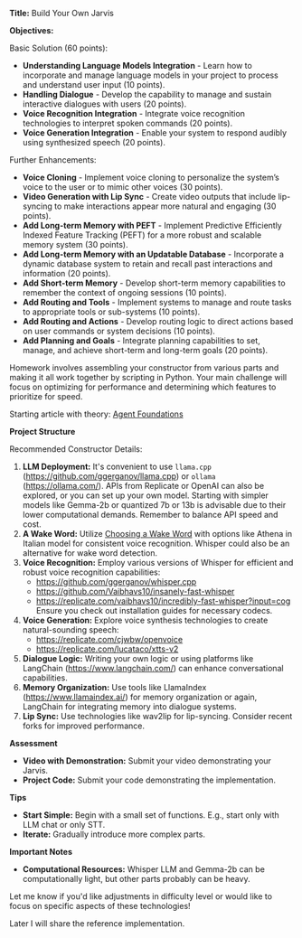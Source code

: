 **Title:** Build Your Own Jarvis

**Objectives:**

Basic Solution (60 points):

* **Understanding Language Models Integration** - Learn how to incorporate and manage language models in your project to process and understand user input (10 points).
* **Handling Dialogue** - Develop the capability to manage and sustain interactive dialogues with users (20 points).
* **Voice Recognition Integration** - Integrate voice recognition technologies to interpret spoken commands (20 points).
* **Voice Generation Integration** - Enable your system to respond audibly using synthesized speech (20 points).

Further Enhancements:

* **Voice Cloning** - Implement voice cloning to personalize the system’s voice to the user or to mimic other voices (30 points).
* **Video Generation with Lip Sync** - Create video outputs that include lip-syncing to make interactions appear more natural and engaging  (30 points).
* **Add Long-term Memory with PEFT** - Implement Predictive Efficiently Indexed Feature Tracking (PEFT) for a more robust and scalable memory system  (30 points).
* **Add Long-term Memory with an Updatable Database** - Incorporate a dynamic database system to retain and recall past interactions and information  (20 points).
* **Add Short-term Memory** - Develop short-term memory capabilities to remember the context of ongoing sessions  (10 points).
* **Add Routing and Tools** - Implement systems to manage and route tasks to appropriate tools or sub-systems  (10 points).
* **Add Routing and Actions** - Develop routing logic to direct actions based on user commands or system decisions  (10 points).
* **Add Planning and Goals** - Integrate planning capabilities to set, manage, and achieve short-term and long-term goals  (20 points).

Homework involves assembling your constructor from various parts and making it all work together by scripting in Python. Your main challenge will focus on optimizing for performance and determining which features to prioritize for speed.

Starting article with theory: [Agent Foundations](https://lilianweng.github.io/posts/2023-06-23-agent/)

**Project Structure**

Recommended Constructor Details:

1) **LLM Deployment:** It's convenient to use `llama.cpp` (https://github.com/ggerganov/llama.cpp) or `ollama` (https://ollama.com/). APIs from Replicate or OpenAI can also be explored, or you can set up your own model. Starting with simpler models like Gemma-2b or quantized 7b or 13b is advisable due to their lower computational demands. Remember to balance API speed and cost.
2) **A Wake Word:** Utilize [Choosing a Wake Word](https://picovoice.ai/docs/tips/choosing-a-wake-word/) with options like Athena in Italian model for consistent voice recognition. Whisper could also be an alternative for wake word detection.
3) **Voice Recognition:** Employ various versions of Whisper for efficient and robust voice recognition capabilities:
   - https://github.com/ggerganov/whisper.cpp
   - https://github.com/Vaibhavs10/insanely-fast-whisper
   - https://replicate.com/vaibhavs10/incredibly-fast-whisper?input=cog
   Ensure you check out installation guides for necessary codecs.
4) **Voice Generation:** Explore voice synthesis technologies to create natural-sounding speech:
   - https://replicate.com/cjwbw/openvoice
   - https://replicate.com/lucataco/xtts-v2
5) **Dialogue Logic:** Writing your own logic or using platforms like LangChain (https://www.langchain.com/) can enhance conversational capabilities.
6) **Memory Organization:** Use tools like LlamaIndex (https://www.llamaindex.ai/) for memory organization or again, LangChain for integrating memory into dialogue systems.
7) **Lip Sync:** Use technologies like wav2lip for lip-syncing. Consider recent forks for improved performance.

**Assessment**

* **Video with Demonstration:** Submit your video demonstrating your Jarvis.
* **Project Code:** Submit your code demonstrating the implementation.

**Tips**

* **Start Simple:** Begin with a small set of functions. E.g., start only with LLM chat or only STT.
* **Iterate:** Gradually introduce more complex parts.

**Important Notes**

* **Computational Resources:** Whisper LLM and Gemma-2b can be computationally light, but other parts probably can be heavy.

Let me know if you'd like adjustments in difficulty level or would like to focus on specific aspects of these technologies!

Later I will share the reference implementation.
